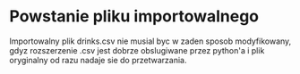 # Powstanie pliku importowalnego
Importowalny plik drinks.csv nie musial byc w zaden sposob modyfikowany, gdyz rozszerzenie .csv jest dobrze obslugiwane przez python'a i
plik oryginalny od razu nadaje sie do przetwarzania.
